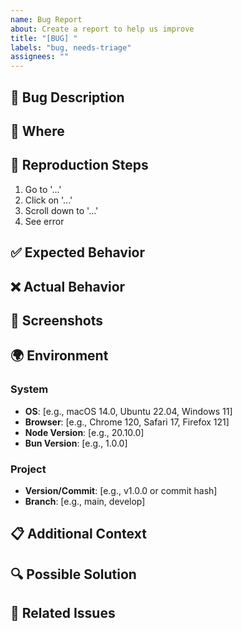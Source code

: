 ```yaml
---
name: Bug Report
about: Create a report to help us improve
title: "[BUG] "
labels: "bug, needs-triage"
assignees: ""
---
```


## 🐛 Bug Description

<!-- A clear and concise description of what the bug is -->

## 📍 Where

<!-- Which component/feature/page is affected? -->

## 🔄 Reproduction Steps

1. Go to '...'
2. Click on '...'
3. Scroll down to '...'
4. See error

## ✅ Expected Behavior

<!-- What should happen? -->

## ❌ Actual Behavior

<!-- What actually happens? -->

## 📸 Screenshots

<!-- If applicable, add screenshots to help explain your problem -->

## 🌍 Environment

### System

- **OS**: [e.g., macOS 14.0, Ubuntu 22.04, Windows 11]
- **Browser**: [e.g., Chrome 120, Safari 17, Firefox 121]
- **Node Version**: [e.g., 20.10.0]
- **Bun Version**: [e.g., 1.0.0]

### Project

- **Version/Commit**: [e.g., v1.0.0 or commit hash]
- **Branch**: [e.g., main, develop]

## 📋 Additional Context

<!-- Add any other context about the problem here -->

## 🔍 Possible Solution

<!-- If you have ideas on how to fix this, please share -->

## 📎 Related Issues

<!-- Link to related issues if any -->
